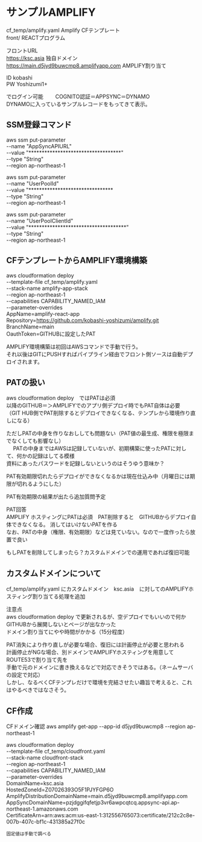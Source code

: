 # サンプルAMPLIFY  

cf_temp/amplify.yaml    Amplify CFテンプレート  
front/    REACTプログラム  

フロントURL  
https://ksc.asia  独自ドメイン  
https://main.d5jyd9buwcmp8.amplifyapp.com  AMPLIFY割り当て  

  
ID kobashi  
PW Yoshizumi1+

でログイン可能　　
COGNITO認証＝APPSYNC＝DYNAMO  
DYNAMOに入っているサンプルレコードをもってきて表示。




## SSM登録コマンド  

aws ssm put-parameter \
  --name "AppSyncAPIURL" \
  --value "***********************************" \
  --type "String" \
  --region ap-northeast-1

aws ssm put-parameter \
  --name "UserPoolId" \
  --value "******************************** \
  --type "String" \
  --region ap-northeast-1

aws ssm put-parameter \
  --name "UserPoolClientId" \
  --value "*************************************" \
  --type "String" \
  --region ap-northeast-1




## CFテンプレートからAMPLIFY環境構築  

aws cloudformation deploy \
  --template-file cf_temp/amplify.yaml \
  --stack-name amplify-app-stack \
  --region ap-northeast-1 \
  --capabilities CAPABILITY_NAMED_IAM \
  --parameter-overrides \
    AppName=amplify-react-app \
    Repository=https://github.com/kobashi-yoshizumi/amplify.git \
    BranchName=main \
    OauthToken=GITHUBに設定したPAT  



AMPLIFY環境構築は初回はAWSコマンドで手動で行う。  
それ以後はGITにPUSHすればパイプライン経由でフロント側ソースは自動デプロイされます。  



## PATの扱い    
aws cloudformation deploy　ではPATは必須  
以降のGITHUB＝＞AMPLIFYでのアプリ側デプロイ時でもPAT自体は必要  
（GIT HUB側でPAT削除するとデプロイできなくなる、テンプレから環境作り直しになる）  
  
ただしPATの中身を作りなおししても問題ない（PAT値の最生成、権限を極限までなくしても影響なし）  
  　
PATの中身まではAWSは記録していないが、初期構築に使ったPATに対して、何かの記録はしてる模様  
資料にあったパスワードを記録しないというのはそうゆう意味か？  

PAT有効期限切れたらデプロイができなくなるかは現在仕込み中（月曜日には期限が切れるようにした）  

PAT有効期限の結果が出たら追加質問予定  

PAT回答  
AMPLIFY ホスティングにPATは必須　PAT削除すると　GITHUBからデプロイ自体できなくなる。
消してはいけないPATを作る  
なお、PATの中身（権限、有効期限）などは見ていない。なので一度作ったら放置で良い

もしPATを削除してしまったら？カスタムドメインでの運用であれば復旧可能



## カスタムドメインについて
cf_temp/amplify.yaml にカスタムドメイン　ksc.asia　に対してのAMPLIFYホスティング割り当てる処理を追加  

注意点  
aws cloudformation deploy で更新されるが、空デプロイでもいいので何かGITHUBから展開しないとページが出なかった  
ドメイン割り当てにやや時間がかかる（15分程度）  


PAT消失により作り直しが必要な場合、復旧には計画停止が必要と思われる  
計画停止がNGな場合、別ドメインでAMPLIFYホスティングを用意してROUTE53で割り当て先を  
手動で元のドメインに書き換えるなどで対応できそうではある。（ネームサーバの設定で対応）  
しかし、なるべくCFテンプレだけで環境を完結させたい趣旨で考えると、これはやるべきではなさそう。



## CF作成
CFドメイン確認
aws amplify get-app --app-id d5jyd9buwcmp8 --region ap-northeast-1

aws cloudformation deploy \
  --template-file cf_temp/cloudfront.yaml \
  --stack-name cloudfront-stack \
  --region ap-northeast-1 \
  --capabilities CAPABILITY_NAMED_IAM \
  --parameter-overrides \
    DomainName=ksc.asia \
    HostedZoneId=Z07026393O5F1PJYFGP6O \
    AmplifyDistributionDomainName=main.d5jyd9buwcmp8.amplifyapp.com \
    AppSyncDomainName=pzjdggifqfetjp3vr6awpcqtcq.appsync-api.ap-northeast-1.amazonaws.com \
    CertificateArn=arn:aws:acm:us-east-1:312556765073:certificate/212c2c8e-007b-407c-bf1c-431385a27f0c

    固定値は手動で調べる



